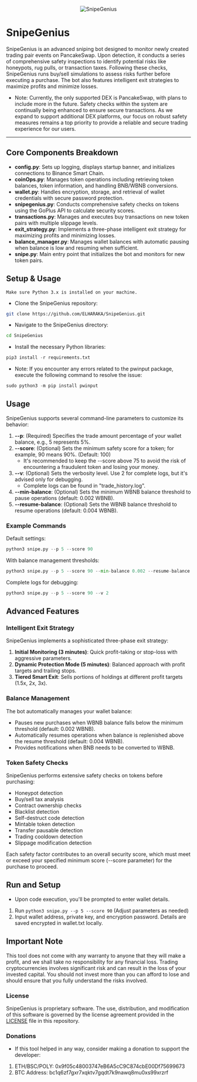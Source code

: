 <p align="center">
  <img src="https://i.ibb.co/PYsK1cr/snpepancakegenius-fotor-bg-remover-2023-2024102611743.png" alt="SnipeGenius">
</p>

# SnipeGenius

SnipeGenius is an advanced sniping bot designed to monitor newly created trading pair events on PancakeSwap. Upon detection, it conducts a series of comprehensive safety inspections to identify potential risks like honeypots, rug pulls, or transaction taxes. Following these checks, SnipeGenius runs buy/sell simulations to assess risks further before executing a purchase. The bot also features intelligent exit strategies to maximize profits and minimize losses.

* Note: Currently, the only supported DEX is PancakeSwap, with plans to include more in the future. Safety checks within the system are continually being enhanced to ensure secure transactions. As we expand to support additional DEX platforms, our focus on robust safety measures remains a top priority to provide a reliable and secure trading experience for our users.

---

## Core Components Breakdown

* **config.py**: Sets up logging, displays startup banner, and initializes connections to Binance Smart Chain.
* **coinOps.py**: Manages token operations including retrieving token balances, token information, and handling BNB/WBNB conversions.
* **wallet.py**: Handles encryption, storage, and retrieval of wallet credentials with secure password protection.
* **snipegenius.py**: Conducts comprehensive safety checks on tokens using the GoPlus API to calculate security scores.
* **transactions.py**: Manages and executes buy transactions on new token pairs with multiple slippage levels.
* **exit_strategy.py**: Implements a three-phase intelligent exit strategy for maximizing profits and minimizing losses.
* **balance_manager.py**: Manages wallet balances with automatic pausing when balance is low and resuming when sufficient.
* **snipe.py**: Main entry point that initializes the bot and monitors for new token pairs.

## Setup & Usage

```Make sure Python 3.x is installed on your machine.```

* Clone the SnipeGenius repository:

```bash
git clone https://github.com/ELHARAKA/SnipeGenius.git
```

* Navigate to the SnipeGenius directory:

```bash
cd SnipeGenius
```

* Install the necessary Python libraries:

```python
pip3 install -r requirements.txt
```

* Note: If you encounter any errors related to the pwinput package, execute the following command to resolve the issue:

```python
sudo python3 -m pip install pwinput
```

## Usage

SnipeGenius supports several command-line parameters to customize its behavior:

1. **--p**: (Required) Specifies the trade amount percentage of your wallet balance, e.g., 5 represents 5%.
2. **--score**: (Optional) Sets the minimum safety score for a token; for example, 90 means 90%. (Default: 100)
   * It's recommended to keep the --score above 75 to avoid the risk of encountering a fraudulent token and losing your money.
3. **--v**: (Optional) Sets the verbosity level. Use 2 for complete logs, but it's advised only for debugging.
   * Complete logs can be found in "trade_history.log".
4. **--min-balance**: (Optional) Sets the minimum WBNB balance threshold to pause operations (default: 0.002 WBNB).
5. **--resume-balance**: (Optional) Sets the WBNB balance threshold to resume operations (default: 0.004 WBNB).

### Example Commands

Default settings:

```python
python3 snipe.py --p 5 --score 90
```

With balance management thresholds:

```python
python3 snipe.py --p 5 --score 90 --min-balance 0.002 --resume-balance 0.004
```

Complete logs for debugging:

```python
python3 snipe.py --p 5 --score 90 --v 2
```

## Advanced Features

### Intelligent Exit Strategy

SnipeGenius implements a sophisticated three-phase exit strategy:

1. **Initial Monitoring (3 minutes)**: Quick profit-taking or stop-loss with aggressive parameters.
2. **Dynamic Protection Mode (5 minutes)**: Balanced approach with profit targets and trailing stops.
3. **Tiered Smart Exit**: Sells portions of holdings at different profit targets (1.5x, 2x, 3x).

### Balance Management

The bot automatically manages your wallet balance:

* Pauses new purchases when WBNB balance falls below the minimum threshold (default: 0.002 WBNB).
* Automatically resumes operations when balance is replenished above the resume threshold (default: 0.004 WBNB).
* Provides notifications when BNB needs to be converted to WBNB.

### Token Safety Checks

SnipeGenius performs extensive safety checks on tokens before purchasing:

* Honeypot detection
* Buy/sell tax analysis
* Contract ownership checks
* Blacklist detection
* Self-destruct code detection
* Mintable token detection
* Transfer pausable detection
* Trading cooldown detection
* Slippage modification detection

Each safety factor contributes to an overall security score, which must meet or exceed your specified minimum score (--score parameter) for the purchase to proceed.

## Run and Setup

* Upon code execution, you'll be prompted to enter wallet details.

1. Run `python3 snipe.py --p 5 --score 90` (Adjust parameters as needed)
2. Input wallet address, private key, and encryption password. Details are saved encrypted in wallet.txt locally.

## Important Note

This tool does not come with any warranty to anyone that they will make a profit, and we shall take no responsibility for any financial loss. Trading cryptocurrencies involves significant risk and can result in the loss of your invested capital. You should not invest more than you can afford to lose and should ensure that you fully understand the risks involved.

### License

SnipeGenius is proprietary software. The use, distribution, and modification of this software is governed by the license agreement provided in the [LICENSE](https://github.com/ELHARAKA/SnipeGenius/blob/main/LICENSE) file in this repository.

### Donations

* If this tool helped in any way, consider making a donation to support the developer:

1. ETH/BSC/POLY: 0x9f05c48003747eB6A5cC9C874cbE00Df75699673
2. BTC Address:  bc1q6zf7gxr7xqktv7gqdt7k9nawq8mu0xs99xrzrf
